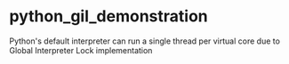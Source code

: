 python_gil_demonstration
========================

Python's default interpreter can run a single thread per virtual core due to Global Interpreter Lock implementation 
